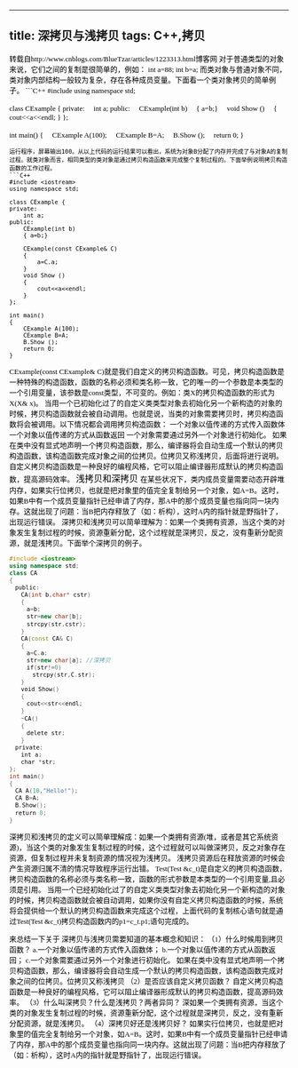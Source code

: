 -----
title: 深拷贝与浅拷贝
tags: C++,拷贝
-----
<font face="微软雅黑" size="2" color ="black">
转载自http://www.cnblogs.com/BlueTzar/articles/1223313.html博客网
对于普通类型的对象来说，它们之间的复制是很简单的，例如：
<!-- more -->
int a=88;
int b=a; 
而类对象与普通对象不同，类对象内部结构一般较为复杂，存在各种成员变量。下面看一个类对象拷贝的简单例子。
```C++
#include <iostream>
using namespace std;

class CExample {
private:
    　int a;
public:
    　CExample(int b)
    　{ a=b;}
    　void Show ()
    　{
        cout<<a<<endl;
    }
};

int main()
{
    　CExample A(100);
    　CExample B=A;
    　B.Show ();
    　return 0;
} 
```
运行程序，屏幕输出100。从以上代码的运行结果可以看出，系统为对象B分配了内存并完成了与对象A的复制过程。就类对象而言，相同类型的类对象是通过拷贝构造函数来完成整个复制过程的。下面举例说明拷贝构造函数的工作过程。
```C++
#include <iostream>
using namespace std;

class CExample {
private:
    int a;
public:
    CExample(int b)
    { a=b;}
    
    CExample(const CExample& C)
    {
        a=C.a;
    }
    void Show ()
    {
        cout<<a<<endl;
    }
};

int main()
{
    CExample A(100);
    CExample B=A;
    B.Show ();
    return 0;
}  
```
CExample(const CExample& C)就是我们自定义的拷贝构造函数。可见，拷贝构造函数是一种特殊的构造函数，函数的名称必须和类名称一致，它的唯一的一个参数是本类型的一个引用变量，该参数是const类型，不可变的。例如：类X的拷贝构造函数的形式为X(X& x)。
当用一个已初始化过了的自定义类类型对象去初始化另一个新构造的对象的时候，拷贝构造函数就会被自动调用。也就是说，当类的对象需要拷贝时，拷贝构造函数将会被调用。以下情况都会调用拷贝构造函数：
一个对象以值传递的方式传入函数体 
一个对象以值传递的方式从函数返回 
一个对象需要通过另外一个对象进行初始化。
如果在类中没有显式地声明一个拷贝构造函数，那么，编译器将会自动生成一个默认的拷贝构造函数，该构造函数完成对象之间的位拷贝。位拷贝又称浅拷贝，后面将进行说明。
自定义拷贝构造函数是一种良好的编程风格，它可以阻止编译器形成默认的拷贝构造函数，提高源码效率。
<font face="微软雅黑" size="3" color ="black">
浅拷贝和深拷贝
<font face="微软雅黑" size="2" color ="black">
在某些状况下，类内成员变量需要动态开辟堆内存，如果实行位拷贝，也就是把对象里的值完全复制给另一个对象，如A=B。这时，如果B中有一个成员变量指针已经申请了内存，那A中的那个成员变量也指向同一块内存。这就出现了问题：当B把内存释放了（如：析构），这时A内的指针就是野指针了，出现运行错误。
深拷贝和浅拷贝可以简单理解为：如果一个类拥有资源，当这个类的对象发生复制过程的时候，资源重新分配，这个过程就是深拷贝，反之，没有重新分配资源，就是浅拷贝。下面举个深拷贝的例子。
```C++
#include <iostream>
using namespace std;
class CA
{
　public:
　　CA(int b,char* cstr)
　　{
　　　a=b;
　　　str=new char[b];
　　　strcpy(str,cstr);
　　}
　　CA(const CA& C)
　　{
　　　a=C.a;
　　　str=new char[a]; //深拷贝
　　　if(str!=0)
　　　　strcpy(str,C.str);
　　}
　　void Show()
　　{
　　　cout<<str<<endl;
　　}
　　~CA()
　　{
　　　delete str;
　　}
　private:
　　int a;
　　char *str;
};
int main()
{
　CA A(10,"Hello!");
　CA B=A;
　B.Show();
　return 0;
}  
```
深拷贝和浅拷贝的定义可以简单理解成：如果一个类拥有资源(堆，或者是其它系统资源)，当这个类的对象发生复制过程的时候，这个过程就可以叫做深拷贝，反之对象存在资源，但复制过程并未复制资源的情况视为浅拷贝。
浅拷贝资源后在释放资源的时候会产生资源归属不清的情况导致程序运行出错。
Test(Test &c_t)是自定义的拷贝构造函数，拷贝构造函数的名称必须与类名称一致，函数的形式参数是本类型的一个引用变量,且必须是引用。
当用一个已经初始化过了的自定义类类型对象去初始化另一个新构造的对象的时候，拷贝构造函数就会被自动调用，如果你没有自定义拷贝构造函数的时候，系统将会提供给一个默认的拷贝构造函数来完成这个过程，上面代码的复制核心语句就是通过Test(Test &c_t)拷贝构造函数内的p1=c_t.p1;语句完成的。

来总结一下关于 深拷贝与浅拷贝需要知道的基本概念和知识：
（1）什么时候用到拷贝函数？
  a.一个对象以值传递的方式传入函数体； 
  b.一个对象以值传递的方式从函数返回；
  c.一个对象需要通过另外一个对象进行初始化。
如果在类中没有显式地声明一个拷贝构造函数，那么，编译器将会自动生成一个默认的拷贝构造函数，该构造函数完成对象之间的位拷贝。位拷贝又称浅拷贝
（2）是否应该自定义拷贝函数？
 自定义拷贝构造函数是一种良好的编程风格，它可以阻止编译器形成默认的拷贝构造函数，提高源码效率。
（3）什么叫深拷贝？什么是浅拷贝？两者异同？
深如果一个类拥有资源，当这个类的对象发生复制过程的时候，资源重新分配，这个过程就是深拷贝，反之，没有重新分配资源，就是浅拷贝。
（4）深拷贝好还是浅拷贝好？
如果实行位拷贝，也就是把对象里的值完全复制给另一个对象，如A=B。这时，如果B中有一个成员变量指针已经申请了内存，那A中的那个成员变量也指向同一块内存。这就出现了问题：当B把内存释放了（如：析构），这时A内的指针就是野指针了，出现运行错误。
